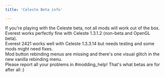 ```yaml
---
title: 'Celeste Beta info'

---
```


If you're playing with the Celeste beta, not all mods will work out of the box.  
Everest works perfectly fine with Celeste 1.3.1.2 (non-beta and OpenGL beta).  
Everest 2421 works well with Celeste 1.3.3.14 but needs testing and some mods might need fixes.  
Mod button rebinding menus are missing and there's one visual glitch in the new vanilla rebinding menu.  
Please report all your problems in #modding_help! That's what betas are for after all :)  
